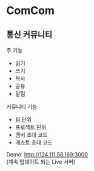 # ComCom
## 통신 커뮤니티

주 기능
- 읽기
- 쓰기
- 복사
- 공유
- 알림

커뮤니티 기능
- 팀 단위
- 프로젝트 단위
- 멤버 초대 코드
- 게스트 초대 코드

Demo: http://124.111.56.169:3000  
(계속 업데이트 되는 Live 서버)